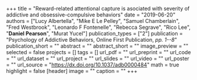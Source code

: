 +++
title = "Reward-related attentional capture is asociated with severity of addictive and obsessive-compulsive behaviors"
date = "2019-06-20"
authors = ["Lucy Albertella", "Mike E Le Pelley", "Samuel Chamberlain", "Fred Westbrook", "Leonardo F Fontenelle", "Rebecca Segrave", "Rico Lee", "__Daniel Pearson__", "Murat Yucel"]
publication_types = ["2"]
publication = "Psychology of Addictive Behaviors, Online First Publication, _pp. 1--8_"
publication_short = ""
abstract = ""
abstract_short = ""
image_preview = ""
selected = false
projects = []
tags = []
url_pdf = ""
url_preprint = ""
url_code = ""
url_dataset = ""
url_project = ""
url_slides = ""
url_video = ""
url_poster = ""
url_source = "https://dx.doi.org/10.1037/adb0000484"
math = true
highlight = false
[header]
image = ""
caption = ""
+++
